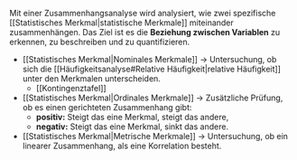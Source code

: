 Mit einer Zusammenhangsanalyse wird analysiert, wie zwei spezifische [[Statistisches Merkmal|statistische Merkmale]] miteinander zusammenhängen.
Das Ziel ist es die **Beziehung zwischen Variablen** zu erkennen, zu beschreiben und zu quantifizieren.

- [[Statistisches Merkmal|Nominales Merkmale]] -> Untersuchung, ob sich die [[Häufigkeitsanalyse#Relative Häufigkeit|relative Häufigkeit]] unter den Merkmalen unterscheiden.
	- [[Kontingenztafel]]
- [[Statistisches Merkmal|Ordinales Merkmale]] -> Zusätzliche Prüfung, ob es einen gerichteten Zusammenhang gibt:
	- **positiv:** Steigt das eine Merkmal, steigt das andere,
	- **negativ:** Steigt das eine Merkmal, sinkt das andere.
- [[Statistisches Merkmal|Metrische Merkmale]] -> Untersuchung, ob ein linearer Zusammenhang, als eine Korrelation besteht.
